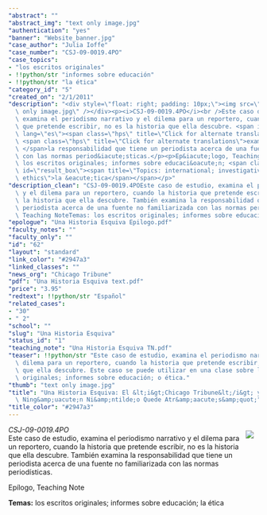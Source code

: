 ```yaml
---
"abstract": ""
"abstract_img": "text only image.jpg"
"authentication": "yes"
"banner": "Website_banner.jpg"
"case_author": "Julia Ioffe"
"case_number": "CSJ-09-0019.4PO"
"case_topics":
- "los escritos originales"
- !!python/str "informes sobre educación"
- !!python/str "la ética"
"category_id": "5"
"created_on": "2/1/2011"
"description": "<div style=\"float: right; padding: 10px;\"><img src=\"/casestudy/files/photos/456/text\
  \ only image.jpg\" /></div><p><i>CSJ-09-0019.4PO</i><br />Este caso de estudio,\
  \ examina el periodismo narrativo y el dilema para un reportero, cuando la historia\
  \ que pretende escribir, no es la historia que ella descubre. <span id=\"result_box\"\
  \ lang=\"es\"><span class=\"hps\" title=\"Click for alternate translations\">Tambi&eacute;n</span>\
  \ <span class=\"hps\" title=\"Click for alternate translations\">examina</span>\
  \ </span>la responsabilidad que tiene un periodista acerca de una fuente no familiarizada\
  \ con las normas period&iacute;sticas.</p><p>Ep&iacute;logo, Teaching Note</p><p><strong>Temas:</strong>\
  \ los escritos originales; informes sobre educaci&oacute;n; <span class=\"short_text\"\
  \ id=\"result_box\"><span title=\"Topics: international; investigative reporting;\
  \ ethics\">la &eacute;tica</span></span></p>"
"description_clean": "CSJ-09-0019.4POEste caso de estudio, examina el periodismo narrativo\
  \ y el dilema para un reportero, cuando la historia que pretende escribir, no es\
  \ la historia que ella descubre. También examina la responsabilidad que tiene un\
  \ periodista acerca de una fuente no familiarizada con las normas periodísticas.Epílogo,\
  \ Teaching NoteTemas: los escritos originales; informes sobre educación; la ética"
"epologue": "Una Historia Esquiva Epilogo.pdf"
"faculty_notes": ""
"faculty_only": ""
"id": "62"
"layout": "standard"
"link_color": "#2947a3"
"linked_classes": ""
"news_org": "Chicago Tribune"
"pdf": "Una Historia Esquiva text.pdf"
"price": "3.95"
"redtext": !!python/str "Español"
"related_cases":
- "30"
- " 2"
"school": ""
"slug": "Una Historia Esquiva"
"status_id": "1"
"teaching_note": "Una Historia Esquiva TN.pdf"
"teaser": !!python/str "Este caso de estudio, examina el periodismo narrativo y el\
  \ dilema para un reportero, cuando la historia que pretende escribir, no es la historia\
  \ que ella descubre. Este caso se puede utilizar en una clase sobre los escritos\
  \ originales; informes sobre educación; o ética."
"thumb": "text only image.jpg"
"title": "Una Historia Esquiva: El &lt;i&gt;Chicago Tribune&lt;/i&gt; y la ley &amp;quot;Que\
  \ Ning&amp;uacute;n Ni&amp;ntilde;o Quede Atr&amp;aacute;s&amp;quot;"
"title_color": "#2947a3"
---
```

<div style="float: right; padding: 10px;"><img src="/casestudy/files/photos/456/text only image.jpg" /></div><p><i>CSJ-09-0019.4PO</i><br />Este caso de estudio, examina el periodismo narrativo y el dilema para un reportero, cuando la historia que pretende escribir, no es la historia que ella descubre. <span id="result_box" lang="es"><span class="hps" title="Click for alternate translations">Tambi&eacute;n</span> <span class="hps" title="Click for alternate translations">examina</span> </span>la responsabilidad que tiene un periodista acerca de una fuente no familiarizada con las normas period&iacute;sticas.</p><p>Ep&iacute;logo, Teaching Note</p><p><strong>Temas:</strong> los escritos originales; informes sobre educaci&oacute;n; <span class="short_text" id="result_box"><span title="Topics: international; investigative reporting; ethics">la &eacute;tica</span></span></p>
